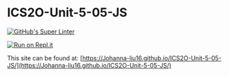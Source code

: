 # ICS2O-Unit-5-05-JS

[![GitHub's Super Linter](https://github.com/Johanna-liu16/ICS2O-Unit-5-05-JS/workflows/Johanna%20Liu's%20Super%20Linter/badge.svg)](https://github.com/Johanna-liu16/ICS2O-Unit-5-05-JS/actions)

[![Run on Repl.it](https://repl.it/badge/github/Johanna-liu16/ICS2O-Unit-5-05-JS)](https://repl.it/github/Johanna-liu16/ICS2O-Unit-5-05-JS)

This site can be found at: [https://Johanna-liu16.github.io/ICS2O-Unit-5-05-JS/](https://Johanna-liu16.github.io/ICS2O-Unit-5-05-JS/)
